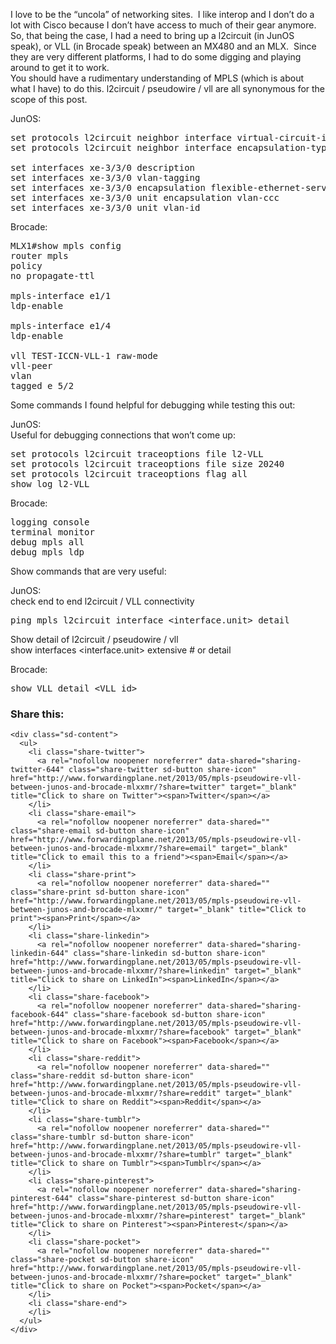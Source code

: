 I love to be the &#8220;uncola&#8221; of networking sites.  I like interop and I don&#8217;t do a lot with Cisco because I don&#8217;t have access to much of their gear anymore.  So, that being the case, I had a need to bring up a l2circuit (in JunOS speak), or VLL (in Brocade speak) between an MX480 and an MLX.  Since they are very different platforms, I had to do some digging and playing around to get it to work.  
You should have a rudimentary understanding of MPLS (which is about what I have) to do this. l2circuit / pseudowire / vll are all synonymous for the scope of this post. 

JunOS:

<pre>set protocols l2circuit neighbor interface virtual-circuit-id
set protocols l2circuit neighbor interface encapsulation-type ethernet

set interfaces xe-3/3/0 description
set interfaces xe-3/3/0 vlan-tagging
set interfaces xe-3/3/0 encapsulation flexible-ethernet-services
set interfaces xe-3/3/0 unit encapsulation vlan-ccc
set interfaces xe-3/3/0 unit vlan-id</pre>

Brocade:

<pre>MLX1#show mpls config
router mpls
policy
no propagate-ttl

mpls-interface e1/1
ldp-enable

mpls-interface e1/4
ldp-enable

vll TEST-ICCN-VLL-1 raw-mode
vll-peer
vlan
tagged e 5/2</pre>

Some commands I found helpful for debugging while testing this out:

JunOS:  
Useful for debugging connections that won&#8217;t come up:

<pre>set protocols l2circuit traceoptions file l2-VLL
set protocols l2circuit traceoptions file size 20240
set protocols l2circuit traceoptions flag all
show log l2-VLL</pre>

Brocade:

<pre>logging console
terminal monitor
debug mpls all
debug mpls ldp</pre>

Show commands that are very useful:

JunOS:  
check end to end l2circuit / VLL connectivity

<pre>ping mpls l2circuit interface &lt;interface.unit> detail</pre>

Show detail of l2circuit / pseudowire / vll  
show interfaces <interface.unit> extensive # or detail

Brocade:

<pre>show VLL detail &lt;VLL id></pre>

<div class="sharedaddy sd-sharing-enabled">
  <div class="robots-nocontent sd-block sd-social sd-social-icon-text sd-sharing">
    <h3 class="sd-title">
      Share this:
    </h3>
    
    <div class="sd-content">
      <ul>
        <li class="share-twitter">
          <a rel="nofollow noopener noreferrer" data-shared="sharing-twitter-644" class="share-twitter sd-button share-icon" href="http://www.forwardingplane.net/2013/05/mpls-pseudowire-vll-between-junos-and-brocade-mlxxmr/?share=twitter" target="_blank" title="Click to share on Twitter"><span>Twitter</span></a>
        </li>
        <li class="share-email">
          <a rel="nofollow noopener noreferrer" data-shared="" class="share-email sd-button share-icon" href="http://www.forwardingplane.net/2013/05/mpls-pseudowire-vll-between-junos-and-brocade-mlxxmr/?share=email" target="_blank" title="Click to email this to a friend"><span>Email</span></a>
        </li>
        <li class="share-print">
          <a rel="nofollow noopener noreferrer" data-shared="" class="share-print sd-button share-icon" href="http://www.forwardingplane.net/2013/05/mpls-pseudowire-vll-between-junos-and-brocade-mlxxmr/" target="_blank" title="Click to print"><span>Print</span></a>
        </li>
        <li class="share-linkedin">
          <a rel="nofollow noopener noreferrer" data-shared="sharing-linkedin-644" class="share-linkedin sd-button share-icon" href="http://www.forwardingplane.net/2013/05/mpls-pseudowire-vll-between-junos-and-brocade-mlxxmr/?share=linkedin" target="_blank" title="Click to share on LinkedIn"><span>LinkedIn</span></a>
        </li>
        <li class="share-facebook">
          <a rel="nofollow noopener noreferrer" data-shared="sharing-facebook-644" class="share-facebook sd-button share-icon" href="http://www.forwardingplane.net/2013/05/mpls-pseudowire-vll-between-junos-and-brocade-mlxxmr/?share=facebook" target="_blank" title="Click to share on Facebook"><span>Facebook</span></a>
        </li>
        <li class="share-reddit">
          <a rel="nofollow noopener noreferrer" data-shared="" class="share-reddit sd-button share-icon" href="http://www.forwardingplane.net/2013/05/mpls-pseudowire-vll-between-junos-and-brocade-mlxxmr/?share=reddit" target="_blank" title="Click to share on Reddit"><span>Reddit</span></a>
        </li>
        <li class="share-tumblr">
          <a rel="nofollow noopener noreferrer" data-shared="" class="share-tumblr sd-button share-icon" href="http://www.forwardingplane.net/2013/05/mpls-pseudowire-vll-between-junos-and-brocade-mlxxmr/?share=tumblr" target="_blank" title="Click to share on Tumblr"><span>Tumblr</span></a>
        </li>
        <li class="share-pinterest">
          <a rel="nofollow noopener noreferrer" data-shared="sharing-pinterest-644" class="share-pinterest sd-button share-icon" href="http://www.forwardingplane.net/2013/05/mpls-pseudowire-vll-between-junos-and-brocade-mlxxmr/?share=pinterest" target="_blank" title="Click to share on Pinterest"><span>Pinterest</span></a>
        </li>
        <li class="share-pocket">
          <a rel="nofollow noopener noreferrer" data-shared="" class="share-pocket sd-button share-icon" href="http://www.forwardingplane.net/2013/05/mpls-pseudowire-vll-between-junos-and-brocade-mlxxmr/?share=pocket" target="_blank" title="Click to share on Pocket"><span>Pocket</span></a>
        </li>
        <li class="share-end">
        </li>
      </ul>
    </div>
  </div>
</div>

